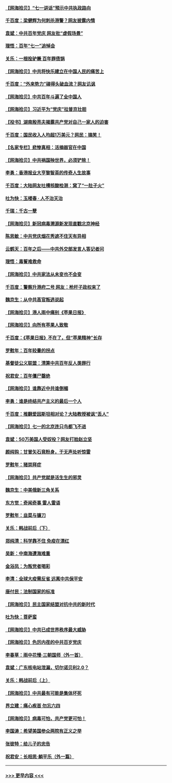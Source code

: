 #### [【网海拾贝】“七一讲话”预示中共执政路向](../pages/nsc993/n13066434.md?t=07050851) 
#### [千百度：梁健辉为何刺杀港警？网友披露内情](../pages/nsc993/n13066979.md?t=07050851) 
#### [袁斌：中共百年党庆 网友批“虚假场景”](../pages/nsc993/n13066385.md?t=07050851) 
#### [理悟：百年“七一”追悼会](../pages/nsc993/n13066106.md?t=07050851) 
#### [关乐：一根拴驴橛 百年罪债锅](../pages/nsc993/n13066089.md?t=07050851) 
#### [【网海拾贝】中共将快乐建立在中国人民的痛苦上](../pages/nsc993/n13064939.md?t=07050851) 
#### [千百度：“外来势力”碰得头破血流？网友讥讽](../pages/nsc993/n13064878.md?t=07050851) 
#### [【网海拾贝】中共百年斗遍了全中国人](../pages/nsc993/n13060020.md?t=07050851) 
#### [【网海拾贝】习近平为“党庆”拉普京壮胆](../pages/nsc993/n13057781.md?t=07050851) 
#### [【投书】湖南殷亮夫揭露共产党对自己一家人的迫害](../pages/nsc993/n13057744.md?t=07050851) 
#### [千百度：国民收入人均超1万美元？网民：搞笑！](../pages/nsc993/n13057692.md?t=07050851) 
#### [【名家专栏】悲惨真相：活摘器官在中国](../pages/nsc993/n13056611.md?t=07050851) 
#### [【网海拾贝】中共祸国殃世界，必须铲除！](../pages/nsc993/n13056011.md?t=07050851) 
#### [李勇：香港报业大亨黎智英的传奇人生故事](../pages/nsc993/n13055258.md?t=07050851) 
#### [千百度：大陆网友吐槽核酸检测：窝了“一肚子火”](../pages/nsc993/n13055194.md?t=07050851) 
#### [吐为快：玉楼春 · 人不治天治](../pages/nsc993/n13054028.md?t=07050851) 
#### [千瑞：千古一孽](../pages/nsc993/n13054016.md?t=07050851) 
#### [【网海拾贝】新冠病毒溯源新发现直戳北京神经](../pages/nsc993/n13052425.md?t=07050851) 
#### [陈思敏：中共党庆烟花秀遮不住天有异相](../pages/nsc993/n13052020.md?t=07050851) 
#### [云鹤天：百年之后——中共外交部发言人答记者问](../pages/nsc993/n13051604.md?t=07050851) 
#### [理悟：毒誓难救命](../pages/nsc993/n13051601.md?t=07050851) 
#### [【网海拾贝】中共家法从未变也不会变](../pages/nsc993/n13050366.md?t=07050851) 
#### [千百度：警察升港府二号 网友：枪杆子政权来了](../pages/nsc993/n13050261.md?t=07050851) 
#### [魏京生：从中共高官叛逃说起](../pages/nsc993/n13048997.md?t=07050851) 
#### [【网海拾贝】港人雨中痛别《苹果日报》](../pages/nsc993/n13048941.md?t=07050851) 
#### [【网海拾贝】向所有苹果人致敬](../pages/nsc993/n13046795.md?t=07050851) 
#### [千百度：《苹果日报》不在了，但“苹果精神”长存](../pages/nsc993/n13046703.md?t=07050851) 
#### [罗慰年：百年较量的拐点](../pages/nsc993/n13046542.md?t=07050851) 
#### [基督徒公义联盟：清算中共百年反人类罪行](../pages/nsc993/n13046499.md?t=07050851) 
#### [祝君安：百年僵尸罄绝](../pages/nsc993/n13045595.md?t=07050851) 
#### [【网海拾贝】谁靠近中共谁倒楣](../pages/nsc993/n13044667.md?t=07050851) 
#### [李勇：谁是终结共产主义的最后一个人](../pages/nsc993/n13044397.md?t=07050851) 
#### [千百度：推翻爱因斯坦相对论？大陆教授被讽“丢人”](../pages/nsc993/n13043908.md?t=07050851) 
#### [【网海拾贝】七一的北京连只鸟都飞不进](../pages/nsc993/n13041377.md?t=07050851) 
#### [袁斌：50万美国人受奴役？网友打脸赵立坚](../pages/nsc993/n13041330.md?t=07050851) 
#### [颜纯钩：甘冒矢石竟粉身，于无声处听惊雷](../pages/nsc993/n13041140.md?t=07050851) 
#### [罗慰年：猪崇拜症](../pages/nsc993/n13041071.md?t=07050851) 
#### [【网海拾贝】共产党就是活生生的邪灵](../pages/nsc993/n13036627.md?t=07050851) 
#### [魏京生：中美俄新三角关系](../pages/nsc993/n13035986.md?t=07050851) 
#### [东方觉：奇闻奇事 雷人雷语](../pages/nsc993/n13035878.md?t=07050851) 
#### [罗慰年：韭菜与镰刀](../pages/nsc993/n13034374.md?t=07050851) 
#### [关乐：韩战前后（下）](../pages/nsc993/n13034113.md?t=07050851) 
#### [郑纯清：科学靠不住 免疫在漂红](../pages/nsc993/n13034093.md?t=07050851) 
#### [吴新：中南海遭海难重](../pages/nsc993/n13034084.md?t=07050851) 
#### [金浴凤：为叛党者喝彩](../pages/nsc993/n13034058.md?t=07050851) 
#### [李清：全球大疫需反省 远离中共保平安](../pages/nsc993/n13033784.md?t=07050851) 
#### [唐付民：法制国家的标准](../pages/nsc993/n13032944.md?t=07050851) 
#### [【网海拾贝】民主国家结盟对抗中共的新时代](../pages/nsc993/n13031717.md?t=07050851) 
#### [吐为快：菩萨蛮](../pages/nsc993/n13030033.md?t=07050851) 
#### [【网海拾贝】中共已成世界秩序最大威胁](../pages/nsc993/n13028138.md?t=07050851) 
#### [【网海拾贝】色厉内荏的中共百岁党庆](../pages/nsc993/n13025582.md?t=07050851) 
#### [李春草：雨中花慢‧三朝国师（外一首）](../pages/nsc993/n13025567.md?t=07050851) 
#### [袁斌：广东核电站泄漏，切尔诺贝利2.0？](../pages/nsc993/n13025475.md?t=07050851) 
#### [关乐：韩战前后（上）](../pages/nsc993/n13025387.md?t=07050851) 
#### [【网海拾贝】中共最有可能是集体坏死](../pages/nsc993/n13023101.md?t=07050851) 
#### [界立建：痛心疾首 勿忘六四](../pages/nsc993/n13022339.md?t=07050851) 
#### [【网海拾贝】病毒可怕，共产党更可怕！](../pages/nsc993/n13020728.md?t=07050851) 
#### [李国涛：希望美国参众两院有正义之举](../pages/nsc993/n13020674.md?t=07050851) 
#### [张彼特：给儿子的忠告](../pages/nsc993/n13018934.md?t=07050851) 
#### [祝君安：长相思‧躺平乐（外一篇）](../pages/nsc993/n13018923.md?t=07050851) 

----
#### [ >>> 更早内容 <<< ](../indexes/nsc993-earlier.md)
